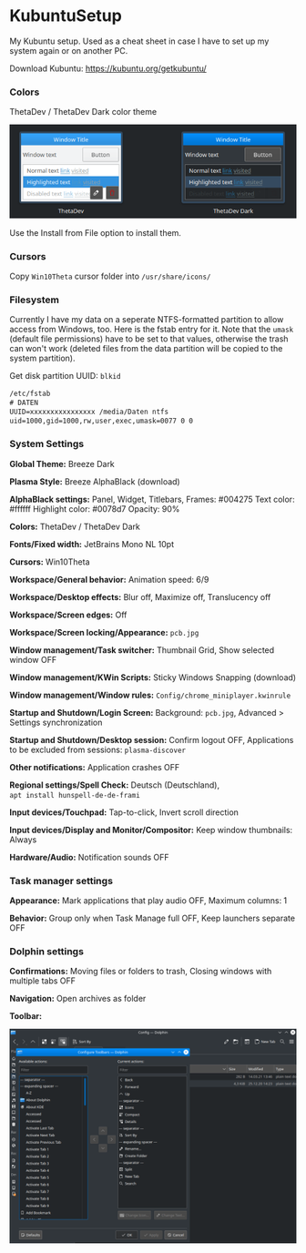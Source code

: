 # KubuntuSetup

My Kubuntu setup. Used as a cheat sheet in case I have to set up my system again or on another PC.

Download Kubuntu: https://kubuntu.org/getkubuntu/

### Colors

ThetaDev / ThetaDev Dark color theme

![](assets/colors.png)

Use the Install from File option to install them.

### Cursors

Copy `Win10Theta` cursor folder into `/usr/share/icons/`

### Filesystem

Currently I have my data on a seperate NTFS-formatted partition to allow access from Windows, too. Here is the fstab entry for it. Note that the `umask` (default file permissions) have to be set to that values, otherwise the trash can won't work (deleted files from the data partition will be copied to the system partition).

Get disk partition UUID: `blkid`

```
/etc/fstab
# DATEN
UUID=xxxxxxxxxxxxxxxx /media/Daten ntfs uid=1000,gid=1000,rw,user,exec,umask=0077 0 0
```

### System Settings

**Global Theme:** Breeze Dark

**Plasma Style:** Breeze AlphaBlack (download)

**AlphaBlack settings:**
Panel, Widget, Titlebars, Frames: #004275
Text color: #ffffff
Highlight color: #0078d7
Opacity: 90%

**Colors:** ThetaDev / ThetaDev Dark

**Fonts/Fixed width:** JetBrains Mono NL 10pt

**Cursors:** Win10Theta

**Workspace/General behavior:** Animation speed: 6/9

**Workspace/Desktop effects:**
Blur off, Maximize off, Translucency off

**Workspace/Screen edges:** Off

**Workspace/Screen locking/Appearance:** `pcb.jpg`

**Window management/Task switcher:** Thumbnail Grid, Show selected window OFF

**Window management/KWin Scripts:** Sticky Windows Snapping (download)

**Window management/Window rules:** `Config/chrome_miniplayer.kwinrule`

**Startup and Shutdown/Login Screen:** Background: `pcb.jpg`, Advanced > Settings synchronization

**Startup and Shutdown/Desktop session:** Confirm logout OFF, Applications to be excluded from sessions: `plasma-discover`

**Other notifications:** Application crashes OFF

**Regional settings/Spell Check:** Deutsch (Deutschland), `apt install hunspell-de-de-frami`

**Input devices/Touchpad:** Tap-to-click, Invert scroll direction

**Input devices/Display and Monitor/Compositor:** Keep window thumbnails: Always

**Hardware/Audio:** Notification sounds OFF

### Task manager settings

**Appearance:** Mark applications that play audio OFF, Maximum columns: 1

**Behavior:** Group only when Task Manage full OFF, Keep launchers separate OFF

### Dolphin settings

**Confirmations:** Moving files or folders to trash, Closing windows with multiple tabs OFF

**Navigation:** Open archives as folder

**Toolbar:**

![](assets/dolphin.png)